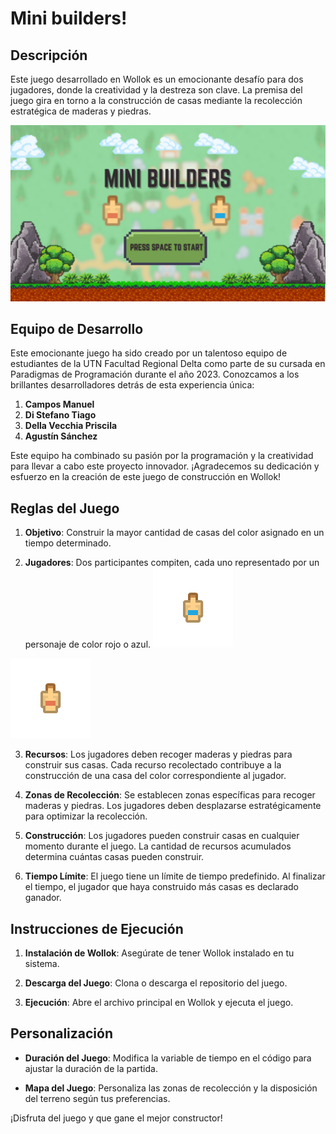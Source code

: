 # Mini builders!

## Descripción

Este juego desarrollado en Wollok es un emocionante desafío para dos jugadores, donde la creatividad y la destreza son clave. La premisa del juego gira en torno a la construcción de casas mediante la recolección estratégica de maderas y piedras.

![Captura de pantalla del juego](assets/inicio.png)


## Equipo de Desarrollo

Este emocionante juego ha sido creado por un talentoso equipo de estudiantes de la UTN Facultad Regional Delta como parte de su cursada en Paradigmas de Programación durante el año 2023. Conozcamos a los brillantes desarrolladores detrás de esta experiencia única:

1. **Campos Manuel**
2. **Di Stefano Tiago**
3. **Della Vecchia Priscila**
4. **Agustín Sánchez**

Este equipo ha combinado su pasión por la programación y la creatividad para llevar a cabo este proyecto innovador. ¡Agradecemos su dedicación y esfuerzo en la creación de este juego de construcción en Wollok!

## Reglas del Juego

1. **Objetivo**: Construir la mayor cantidad de casas del color asignado en un tiempo determinado.

2. **Jugadores**: Dos participantes compiten, cada uno representado por un personaje de color rojo o azul.
![jugador 1](assets/jugador1.png)

![jugador 2](assets/jugador2.png)


3. **Recursos**: Los jugadores deben recoger maderas y piedras para construir sus casas. Cada recurso recolectado contribuye a la construcción de una casa del color correspondiente al jugador.

4. **Zonas de Recolección**: Se establecen zonas específicas para recoger maderas y piedras. Los jugadores deben desplazarse estratégicamente para optimizar la recolección.

5. **Construcción**: Los jugadores pueden construir casas en cualquier momento durante el juego. La cantidad de recursos acumulados determina cuántas casas pueden construir.

6. **Tiempo Límite**: El juego tiene un límite de tiempo predefinido. Al finalizar el tiempo, el jugador que haya construido más casas es declarado ganador.

## Instrucciones de Ejecución

1. **Instalación de Wollok**: Asegúrate de tener Wollok instalado en tu sistema.

2. **Descarga del Juego**: Clona o descarga el repositorio del juego.

3. **Ejecución**: Abre el archivo principal en Wollok y ejecuta el juego.

## Personalización

- **Duración del Juego**: Modifica la variable de tiempo en el código para ajustar la duración de la partida.

- **Mapa del Juego**: Personaliza las zonas de recolección y la disposición del terreno según tus preferencias.


¡Disfruta del juego y que gane el mejor constructor!